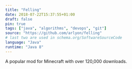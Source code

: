 ```yaml
---
title: "Felling"
date: 2018-07-22T15:37:55+01:00
draft: false
pin: true
tags: ["java", "algorithms", "devops", "git"]
source: "https://github.com/arlyon/felling"
# last two are used in schema.org/SoftwareSourceCode
language: "Java"
runtime: "Java 8"
---
```


A popular mod for Minecraft with over 120,000 downloads.
